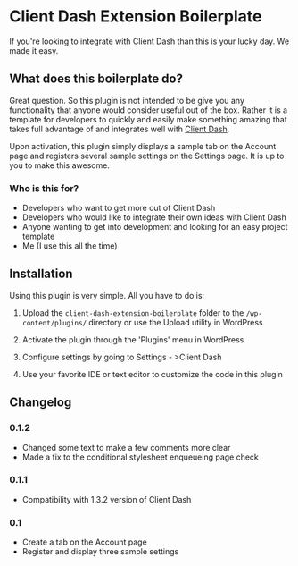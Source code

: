 # Client Dash Extension Boilerplate

If you're looking to integrate with Client Dash than this is your lucky day. We made it easy.

## What does this boilerplate do?

Great question. So this plugin is not intended to be give you any functionality that anyone would consider useful out of the box. Rather it is a template for developers to quickly and easily make something amazing that takes full advantage of and integrates well with [Client Dash](http://w.org/plugins/client-dash/).

Upon activation, this plugin simply displays a sample tab on the Account page and registers several sample settings on the Settings page. It is up to you to make this awesome.

### Who is this for?
* Developers who want to get more out of Client Dash
* Developers who would like to integrate their own ideas with Client Dash
* Anyone wanting to get into development and looking for an easy project template
* Me (I use this all the time)

## Installation

Using this plugin is very simple. All you have to do is:

1. Upload the `client-dash-extension-boilerplate` folder to the `/wp-content/plugins/` directory or use the Upload utility in WordPress

2. Activate the plugin through the 'Plugins' menu in WordPress

3. Configure settings by going to Settings - >Client Dash

4. Use your favorite IDE or text editor to customize the code in this plugin

## Changelog

### 0.1.2
* Changed some text to make a few comments more clear
* Made a fix to the conditional stylesheet enqueueing page check

### 0.1.1
* Compatibility with 1.3.2 version of Client Dash

### 0.1
* Create a tab on the Account page
* Register and display three sample settings